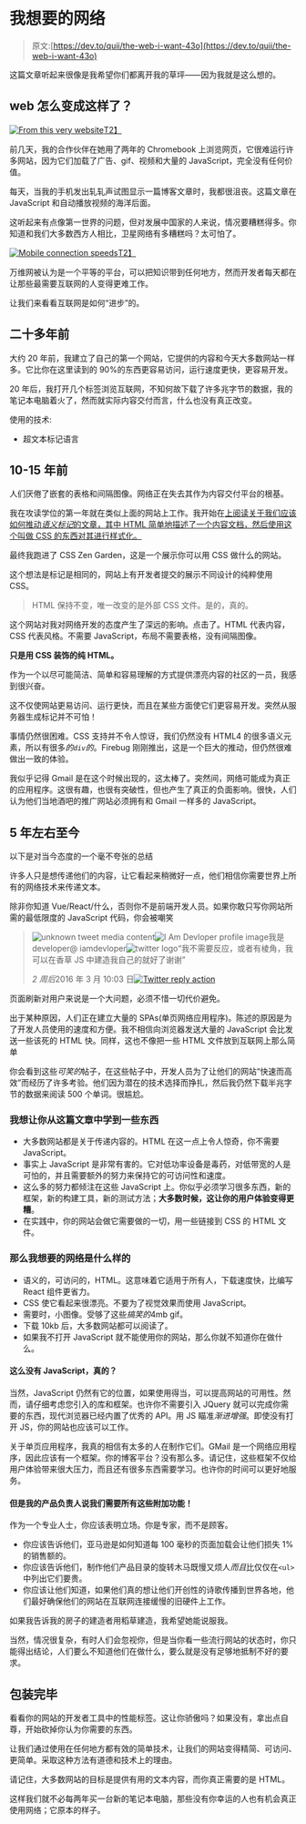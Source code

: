 # 我想要的网络

> 原文:[https://dev.to/quii/the-web-i-want-43o](https://dev.to/quii/the-web-i-want-43o)

这篇文章听起来很像是我希望你们都离开我的草坪——因为我就是这么想的。

## web 怎么变成这样了？

[![From this very website](../Images/cf241528d2e0e74484e2d2970ed33297.png)T2】](https://res.cloudinary.com/practicaldev/image/fetch/s--YaL-WUiu--/c_limit%2Cf_auto%2Cfl_progressive%2Cq_auto%2Cw_880/https://i.imgur.com/en9Fc0c.png)

前几天，我的合作伙伴在她用了两年的 Chromebook 上浏览网页，它很难运行许多网站，因为它们加载了广告、gif、视频和大量的 JavaScript，完全没有任何价值。

每天，当我的手机发出轧轧声试图显示一篇博客文章时，我都很沮丧。这篇文章在 JavaScript 和自动播放视频的海洋后面。

这听起来有点像第一世界的问题，但对发展中国家的人来说，情况要糟糕得多。你知道和我们大多数西方人相比，卫星网络有多糟糕吗？太可怕了。

[![Mobile connection speeds](../Images/c626178e8d56ff7949c1486a8fa1d294.png)T2】](https://res.cloudinary.com/practicaldev/image/fetch/s--MBi-C1uC--/c_limit%2Cf_auto%2Cfl_progressive%2Cq_auto%2Cw_880/https://wearesocial-net.s3.amazonaws.com/uk/wp-content/uploads/sites/2/2017/01/Slide091.png)

万维网被认为是一个平等的平台，可以把知识带到任何地方，然而开发者每天都在让那些最需要互联网的人变得更难工作。

让我们来看看互联网是如何“进步”的。

## 二十多年前

大约 20 年前，我建立了自己的第一个网站，它提供的内容和今天大多数网站一样多。它比你在这里读到的 90%的东西更容易访问，运行速度更快，更容易开发。

20 年后，我打开几个标签浏览互联网，不知何故下载了许多兆字节的数据，我的笔记本电脑着火了，然而就实际内容交付而言，什么也没有真正改变。

使用的技术:

*   超文本标记语言

## 10-15 年前

人们厌倦了嵌套的表格和间隔图像。网络正在失去其作为内容交付平台的根基。

我在攻读学位的第一年就在类似上面的网站上工作。我开始在[上阅读关于我们应该如何推动*语义标记*的文章，其中 HTML 简单地描述了一个内容文档，然后使用这个叫做 CSS 的东西对其进行样式化。](https://alistapart.com)

最终我跑进了 CSS Zen Garden，这是一个展示你可以用 CSS 做什么的网站。

这个想法是标记是相同的，网站上有开发者提交的展示不同设计的纯粹使用 CSS。

> HTML 保持不变，唯一改变的是外部 CSS 文件。是的，真的。

这个网站对我对网络开发的态度产生了深远的影响。点击了。HTML 代表内容，CSS 代表风格。不需要 JavaScript，布局不需要表格，没有间隔图像。

**只是用 CSS 装饰的纯 HTML。**

作为一个以尽可能简洁、简单和容易理解的方式提供漂亮内容的社区的一员，我感到很兴奋。

这不仅使网站更易访问、运行更快，而且在某些方面使它们更容易开发。突然从服务器生成标记并不可怕！

事情仍然很困难。CSS 支持并不令人惊讶，我们仍然没有 HTML4 的很多语义元素，所以有很多*的`div`的*。Firebug 刚刚推出，这是一个巨大的推动，但仍然很难做出一致的体验。

我似乎记得 Gmail 是在这个时候出现的，这太棒了。突然间，网络可能成为真正的应用程序。这很有趣，也很有突破性，但也产生了真正的负面影响。很快，人们认为他们当地酒吧的推广网站必须拥有和 Gmail 一样多的 JavaScript。

## 5 年左右至今

以下是对当今态度的一个毫不夸张的总结

许多人只是想传递他们的内容，让它看起来稍微好一点，他们相信你需要世界上所有的网络技术来传递文本。

除非你知道 Vue/React/什么，否则你不是前端开发人员。如果你敢只写你网站所需的最低限度的 JavaScript 代码，你会被嘲笑

> ![unknown tweet media content](../Images/04c5e2ef110e4d877c20c86ff9427fc4.png)![I Am Devloper profile image](../Images/6d70b9abbf0bf1c0637433b3c86d4250.png)我是 developer@ iamdevloper![twitter logo](../Images/4c8a2313941dda016bf4d78d103264aa.png)“我不需要反应，或者有棱角，我可以在香草 JS 中建造我自己的就好了谢谢”
> 
> *2 周后*2016 年 3 月 10:03 日[![Twitter reply action](../Images/44d8b042100e231770330321e5b63d65.png)](https://twitter.com/intent/tweet?in_reply_to=704970333300740096)

页面刷新对用户来说是一个大问题，必须不惜一切代价避免。

出于某种原因，人们正在建立大量的 SPAs(单页网络应用程序)。陈述的原因是为了开发人员使用的速度和方便。我不相信向浏览器发送大量的 JavaScript 会比发送一些该死的 HTML 快。同样，这也不像把一些 HTML 文件放到互联网上那么简单

你会看到这些*可笑的*帖子，在这些帖子中，开发人员为了让他们的网站“快速而高效”而经历了许多考验。他们因为潜在的技术选择而挣扎，然后我仍然下载半兆字节的数据来阅读 500 个单词。很尴尬。

### 我想让你从这篇文章中学到一些东西

*   大多数网站都是关于传递内容的。HTML 在这一点上令人惊奇，你不需要 JavaScript。
*   事实上 JavaScript 是非常有害的。它对低功率设备是毒药，对低带宽的人是可怕的，并且需要额外的努力来保持它的可访问性和速度。
*   这么多的努力都倾注在这些 JavaScript 上。你似乎必须学习很多东西，新的框架，新的构建工具，新的测试方法；**大多数时候，这让你的用户体验变得更糟**。
*   在实践中，你的网站会做它需要做的一切，用一些链接到 CSS 的 HTML 文件。

### 那么我想要的网络是什么样的

*   语义的，可访问的，HTML。这意味着它适用于所有人，下载速度快，比编写 React 组件更省力。
*   CSS 使它看起来很漂亮。不要为了视觉效果而使用 JavaScript。
*   需要时，小图像。受够了这些*搞笑的*4mb gif。
*   下载 10kb 后，大多数网站都可以阅读了。
*   如果我不打开 JavaScript 就不能使用你的网站，那么你就不知道你在做什么。

#### 这么没有 JavaScript，真的？

当然，JavaScript 仍然有它的位置，如果使用得当，可以提高网站的可用性。然而，请仔细考虑您引入的库和框架。也许你不需要引入 JQuery 就可以完成你需要的东西，现代浏览器已经内置了优秀的 API。用 JS 瞄准*渐进增强*。即使没有打开 JS，你的网站也应该可以工作。

关于单页应用程序，我真的相信有太多的人在制作它们。GMail 是一个网络应用程序，因此应该有一个框架。你的博客平台？没有那么多。请记住，这些框架不仅给用户体验带来很大压力，而且还有很多东西需要学习。也许你的时间可以更好地服务。

#### 但是我的产品负责人说我们需要所有这些附加功能！

作为一个专业人士，你应该表明立场。你是专家，而不是顾客。

*   你应该告诉他们，亚马逊是如何知道每 100 毫秒的页面加载会让他们损失 1%的销售额的。
*   你应该告诉他们，制作他们产品目录的旋转木马既慢又烦人*而且*比仅仅在`<ul>`中列出它们要贵。
*   你应该让他们知道，如果他们真的想让他们开创性的诗歌传播到世界各地，他们最好确保他们的网站在互联网连接缓慢的旧硬件上工作。

如果我告诉我的房子的建造者用稻草建造，我希望她能说服我。

当然，情况很复杂，有时人们会忽视你，但是当你看一些流行网站的状态时，你只能得出结论，人们要么不知道他们在做什么，要么就是没有足够地抵制不好的要求。

## 包装完毕

看看你的网站的开发者工具中的性能标签。这让你骄傲吗？如果没有，拿出点自尊，开始砍掉你认为你需要的东西。

让我们通过使用在任何地方都有效的简单技术，让我们的网站变得精简、可访问、更简单。采取这种方法有道德和技术上的理由。

请记住，大多数网站的目标是提供有用的文本内容，而你真正需要的是 HTML。

这样我们就不必每两年买一台新的笔记本电脑，那些没有你幸运的人也有机会真正使用网络；它原本的样子。